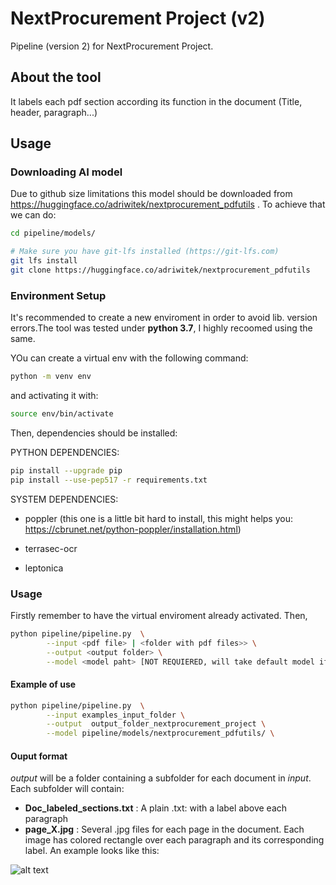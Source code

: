 # NextProcurement Project (v2)

Pipeline (version 2) for NextProcurement Project.


## About the tool
It labels each pdf section according its function in the document (Title, header, paragraph...)

## Usage

### Downloading AI model

Due to github size limitations this model should be downloaded from https://huggingface.co/adriwitek/nextprocurement_pdfutils . To achieve that we can do:


```bash
cd pipeline/models/

# Make sure you have git-lfs installed (https://git-lfs.com)
git lfs install
git clone https://huggingface.co/adriwitek/nextprocurement_pdfutils
```


### Environment Setup
It's recommended to create a new enviroment in order to avoid lib. version errors.The tool was tested under **python 3.7**, I highly recoomed using the same.

YOu can create a virtual env with the following command:

```bash
python -m venv env 
```

and activating it with:


```bash
source env/bin/activate
```

Then, dependencies should be installed:


PYTHON DEPENDENCIES:
```bash
pip install --upgrade pip
pip install --use-pep517 -r requirements.txt
```

SYSTEM DEPENDENCIES:
 - poppler (this one is a little bit hard to install, this might helps you: https://cbrunet.net/python-poppler/installation.html)

 - terrasec-ocr

 - leptonica


### Usage
Firstly remember to have the virtual enviroment already activated. Then,

```bash
python pipeline/pipeline.py  \
        --input <pdf file> | <folder with pdf files>> \
        --output <output folder> \
        --model <model paht> [NOT REQUIERED, will take default model if not specified] (desired model classify the sections (excluding tables) (title, header,etc.) )
```

#### Example of use

```bash
python pipeline/pipeline.py  \
        --input examples_input_folder \
        --output  output_folder_nextprocurement_project \
        --model pipeline/models/nextprocurement_pdfutils/ \
```
#### Ouput format

*output* will be a folder containing a subfolder for each document in *input*. Each subfolder will contain:
- **Doc_labeled_sections.txt** : A plain .txt:  with a label above each paragraph
- **page_X.jpg** : Several .jpg files for each page in the document. Each image has colored rectangle over each paragraph and its corresponding label. An example looks like this:

![alt text](https://github.com/TeMU-BSC/NextProcurement_v2/blob/main/img/page_0.jpg "Example of an page_X.jpg")




